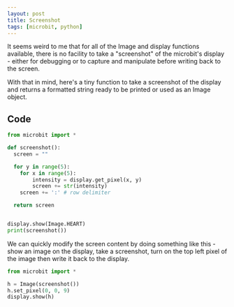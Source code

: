 ```yaml
---
layout: post
title: Screenshot
tags: [microbit, python]
---
```


It seems weird to me that for all of the Image and display functions available, there is no facility to take a 
"screenshot" of the microbit's display - either for debugging or to capture and manipulate before writing 
back to the screen.

With that in mind, here's a tiny function to take a screenshot of the display and returns a formatted string
ready to be printed or used as an Image object.

## Code

```python
from microbit import *

def screenshot():
  screen = ""

  for y in range(5):
    for x in range(5):
        intensity = display.get_pixel(x, y)
        screen += str(intensity)
    screen += ':' # row delimiter

  return screen


display.show(Image.HEART)
print(screenshot())
```

We can quickly modify the screen content by doing something like this - show an image on the 
display, take a screenshot, turn on the top left pixel of the image then write it back to the 
display.

```python
from microbit import *

h = Image(screenshot())
h.set_pixel(0, 0, 9)
display.show(h)
```
